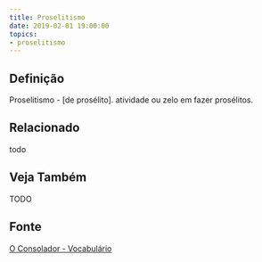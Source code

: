 ```yaml
---
title: Proselitismo
date: 2019-02-01 19:00:00
topics:
- proselitismo
---
```


## Definição
Proselitismo - [de prosélito]. atividade ou zelo em fazer prosélitos. 

## Relacionado
todo

## Veja Também
TODO

## Fonte
[O Consolador - Vocabulário](http://www.oconsolador.com.br/linkfixo/vocabulario/principal.html)
